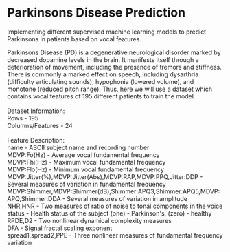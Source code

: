 # Parkinsons Disease Prediction
Implementing different supervised machine learning models to predict Parkinsons in patients based on vocal features.
<br>


Parkinsons Disease (PD) is a degenerative neurological disorder marked by decreased dopamine levels in the brain. It manifests itself through a deterioration of movement, including the presence of tremors and stiffness. There is commonly a marked effect on speech, including dysarthria (difficulty articulating sounds), hypophonia (lowered volume), and monotone (reduced pitch range). Thus, here we will use a dataset which contains vocal features of 195 different patients to train the model. 
<br><br>Dataset Information:
<br>
Rows - 195
<br>
Columns/Features - 24
<br><br>
Feature Description:
<br>
name - ASCII subject name and recording number
<br>
MDVP:Fo(Hz) - Average vocal fundamental frequency
<br>
MDVP:Fhi(Hz) - Maximum vocal fundamental frequency
<br>
MDVP:Flo(Hz) - Minimum vocal fundamental frequency
<br>
MDVP:Jitter(%),MDVP:Jitter(Abs),MDVP:RAP,MDVP:PPQ,Jitter:DDP - Several
measures of variation in fundamental frequency
<br>
MDVP:Shimmer,MDVP:Shimmer(dB),Shimmer:APQ3,Shimmer:APQ5,MDVP:APQ,Shimmer:DDA - Several measures of variation in amplitude
<br>
NHR,HNR - Two measures of ratio of noise to tonal components in the voice
<br>
status - Health status of the subject (one) - Parkinson's, (zero) - healthy
<br>
RPDE,D2 - Two nonlinear dynamical complexity measures
<br>
DFA - Signal fractal scaling exponent
<br>
spread1,spread2,PPE - Three nonlinear measures of fundamental frequency variation
